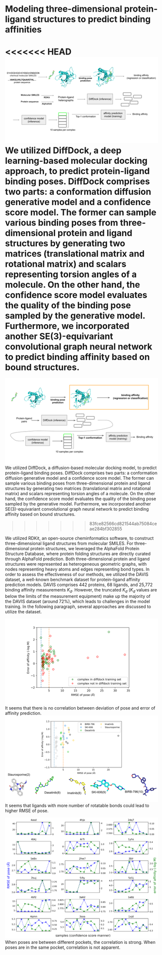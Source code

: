 # Modeling three-dimensional protein-ligand structures to predict binding affinities
<<<<<<< HEAD
![high-level view of model](image/high_level_model.svg)
We utilized DiffDock, a deep learning-based molecular docking approach, to predict protein-ligand binding poses. DiffDock comprises two parts: a conformation diffusion generative model and a confidence score model. The former can sample various binding poses from three-dimensional protein and ligand structures by generating two matrices (translational matrix and rotational matrix) and scalars representing torsion angles of a molecule. On the other hand, the confidence score model evaluates the quality of the binding pose sampled by the generative model. Furthermore, we incorporated another SE(3)-equivariant convolutional graph neural network to predict binding affinity based on bound structures. 
=======
![high-level view of model](image/DiffDock_present.svg)
We utilized DiffDock, a diffusion-based molecular docking model, to predict protein-ligand binding poses. DiffDock comprises two parts: a conformation diffusion generative model and a confidence score model. The former can sample various binding poses from three-dimensional protein and ligand structures by generating two matrices (translational matrix and rotational matrix) and scalars representing torsion angles of a molecule. On the other hand, the confidence score model evaluates the quality of the binding pose sampled by the generative model. Furthermore, we incorporated another SE(3)-equivariant convolutional graph neural network to predict binding affinity based on bound structures. 
>>>>>>> 83fce82566cd821544ab75084ceae284bf302855

We utilized RDKit, an open-source cheminformatics software, to construct three-dimensional ligand structures from molecular SMILES. For three-dimensional protein structures, we leveraged the AlphaFold Protein Structure Database, where protein folding structures are directly curated through AlphaFold prediction. Both three-dimensional protein and ligand structures were represented as heterogeneous geometric graphs, with nodes representing heavy atoms and edges representing bond types. In order to assess the effectiveness of our methods, we utilized the DAVIS dataset, a well-known benchmark dataset for protein-ligand affinity prediction models. DAVIS comprises 442 proteins, 68 ligands, and 25,772 binding affinity measurements $K_{d}$. However, the truncated $K_{d}$ ($K_{d}$ values are below the limits of the measurement equipment) make up the majority of the DAVIS dataset (around 72%), which leads to challenges in the model training. In the following paragraph, several approaches are discussed to utilize the dataset.


![pose_RMSE_affinity_error](image/pose_RMSE_affinity_error.svg)
It seems that there is no correlation between deviation of pose and error of affinity prediction.
![num_rotatable_RMSE](image/num_rotatable_RMSE.svg)
It seems that ligands with more number of rotatable bonds could lead to higher RMSE of pose.

![affinity_error_pose_error_each_pose](image/affinity_error_pose_error_each_pose.png)
When poses are between different pockets, the correlation is strong.
When poses are in the same pocket, correlation is not apparent.
